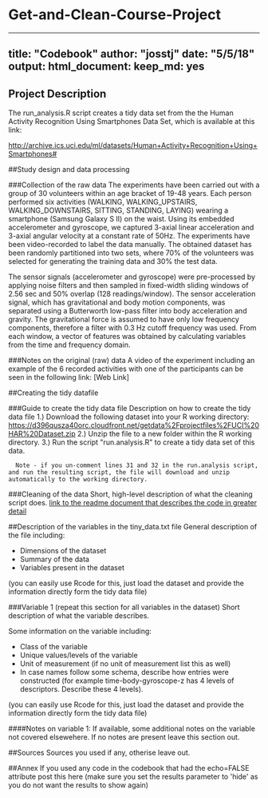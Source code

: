 # Get-and-Clean-Course-Project
---
title: "Codebook"
author: "josstj"
date: "5/5/18"
output:
  html_document:
    keep_md: yes
---

## Project Description
The run_analysis.R script creates a tidy data set from the the Human Activity Recognition Using Smartphones Data Set, which is available at this link:

http://archive.ics.uci.edu/ml/datasets/Human+Activity+Recognition+Using+Smartphones#

##Study design and data processing

###Collection of the raw data
The experiments have been carried out with a group of 30 volunteers within an age bracket of 19-48 years. Each person performed six activities (WALKING, WALKING_UPSTAIRS, WALKING_DOWNSTAIRS, SITTING, STANDING, LAYING) wearing a smartphone (Samsung Galaxy S II) on the waist. Using its embedded accelerometer and gyroscope, we captured 3-axial linear acceleration and 3-axial angular velocity at a constant rate of 50Hz. The experiments have been video-recorded to label the data manually. The obtained dataset has been randomly partitioned into two sets, where 70% of the volunteers was selected for generating the training data and 30% the test data. 

The sensor signals (accelerometer and gyroscope) were pre-processed by applying noise filters and then sampled in fixed-width sliding windows of 2.56 sec and 50% overlap (128 readings/window). The sensor acceleration signal, which has gravitational and body motion components, was separated using a Butterworth low-pass filter into body acceleration and gravity. The gravitational force is assumed to have only low frequency components, therefore a filter with 0.3 Hz cutoff frequency was used. From each window, a vector of features was obtained by calculating variables from the time and frequency domain.

###Notes on the original (raw) data 
A video of the experiment including an example of the 6 recorded activities with one of the participants can be seen in the following link: [Web Link]

##Creating the tidy datafile

###Guide to create the tidy data file
Description on how to create the tidy data file
      1.) Download the following dataset into your R working directory:         https://d396qusza40orc.cloudfront.net/getdata%2Fprojectfiles%2FUCI%20HAR%20Dataset.zip
      2.) Unzip the file to a new folder within the R working directory.
      3.) Run the script "run.analysis.R" to create a tidy data set of this data.   
      
      Note - if you un-comment lines 31 and 32 in the run.analysis script, and run the resulting script, the file will download and unzip automatically to the working directory.    
   

###Cleaning of the data
Short, high-level description of what the cleaning script does. [link to the readme document that describes the code in greater detail]()

##Description of the variables in the tiny_data.txt file
General description of the file including:
 - Dimensions of the dataset
 - Summary of the data
 - Variables present in the dataset

(you can easily use Rcode for this, just load the dataset and provide the information directly form the tidy data file)

###Variable 1 (repeat this section for all variables in the dataset)
Short description of what the variable describes.

Some information on the variable including:
 - Class of the variable
 - Unique values/levels of the variable
 - Unit of measurement (if no unit of measurement list this as well)
 - In case names follow some schema, describe how entries were constructed (for example time-body-gyroscope-z has 4 levels of descriptors. Describe these 4 levels). 

(you can easily use Rcode for this, just load the dataset and provide the information directly form the tidy data file)

####Notes on variable 1:
If available, some additional notes on the variable not covered elsewehere. If no notes are present leave this section out.

##Sources
Sources you used if any, otherise leave out.

##Annex
If you used any code in the codebook that had the echo=FALSE attribute post this here (make sure you set the results parameter to 'hide' as you do not want the results to show again)
